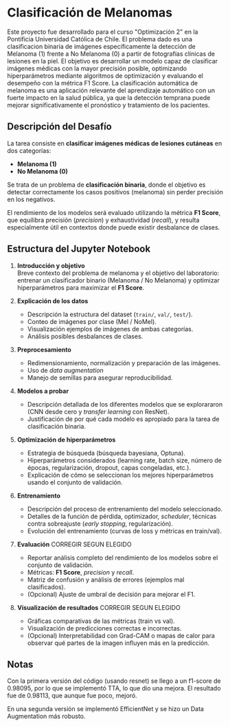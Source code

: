 # Clasificación de Melanomas
Este proyecto fue desarrollado para el curso "Optimización 2" en la Pontificia Universidad Católica de Chile. El problema dado es una clasificacion binaria de imágenes 
específicamente la detección de Melanoma (1) frente a No Melanoma (0) a partir de fotografías clínicas de lesiones en la piel. El objetivo es desarrollar un modelo capaz 
de clasificar imágenes médicas con la mayor precisión posible, optimizando hiperparámetros mediante algoritmos de optimización y evaluando el desempeño con la métrica F1 Score.
La clasificación automática de melanoma es una aplicación relevante del aprendizaje automático con un fuerte impacto en la salud pública, ya que la detección temprana puede 
mejorar significativamente el pronóstico y tratamiento de los pacientes.

## Descripción del Desafío
La tarea consiste en **clasificar imágenes médicas de lesiones cutáneas** en dos categorías:  
- **Melanoma (1)**  
- **No Melanoma (0)**  

Se trata de un problema de **clasificación binaria**, donde el objetivo es detectar correctamente los casos positivos (melanoma) sin perder precisión en los negativos.  

El rendimiento de los modelos será evaluado utilizando la métrica **F1 Score**, que equilibra precisión (*precision*) y exhaustividad (*recall*), y resulta especialmente útil en contextos donde puede existir desbalance de clases.  

## Estructura del Jupyter Notebook

1. **Introducción y objetivo**  
   Breve contexto del problema de melanoma y el objetivo del laboratorio: entrenar un clasificador binario (Melanoma / No Melanoma) y optimizar hiperparámetros para maximizar el **F1 Score**.

2. **Explicación de los datos**
   - Descripción la estructura del dataset (`train/`, `val/`, `test/`).  
   - Conteo de imágenes por clase (Mel / NoMel).  
   - Visualización ejemplos de imágenes de ambas categorías.  
   - Análisis posibles desbalances de clases.

4. **Preprocesamiento**  
   - Redimensionamiento, normalización y preparación de las imágenes.  
   - Uso de *data augmentation* 
   - Manejo de semillas para asegurar reproducibilidad.

5. **Modelos a probar**  
   - Descripción detallada de los diferentes modelos que se explorararon (CNN desde cero y *transfer learning* con ResNet).  
   - Justificación de por qué cada modelo es apropiado para la tarea de clasificación binaria.

6. **Optimización de hiperparámetros**  
   - Estrategia de búsqueda (búsqueda bayesiana, Optuna).  
   - Hiperparámetros considerados (learning rate, batch size, número de épocas, regularización, dropout, capas congeladas, etc.).  
   - Explicación de cómo se seleccionan los mejores hiperparámetros usando el conjunto de validación.

7. **Entrenamiento**  
   - Descripción del proceso de entrenamiento del modelo seleccionado.  
   - Detalles de la función de pérdida, optimizador, *scheduler*, técnicas contra sobreajuste (*early stopping*, regularización).  
   - Evolución del entrenamiento (curvas de loss y métricas en train/val).

8. **Evaluación**  CORREGIR SEGUN ELEGIDO
   - Reportar análisis completo del rendimiento de los modelos sobre el conjunto de validación.  
   - Métricas: **F1 Score**, *precision* y *recall*.  
   - Matriz de confusión y análisis de errores (ejemplos mal clasificados).  
   - (Opcional) Ajuste de umbral de decisión para mejorar el F1.

9. **Visualización de resultados**  CORREGIR SEGUN ELEGIDO
   - Gráficas comparativas de las métricas (train vs val).  
   - Visualización de predicciones correctas e incorrectas.  
   - (Opcional) Interpretabilidad con Grad-CAM o mapas de calor para observar qué partes de la imagen influyen más en la predicción.

## Notas

Con la primera versión del código (usando resnet) se llego a un f1-score de 0.98095, por lo que se implementó TTA, lo que dio una mejora. El resultado fue de 0.98113, que aunque fue poco, mejoró. 

En una segunda versión se implementó EfficientNet y se hizo un Data Augmentation más robusto.
